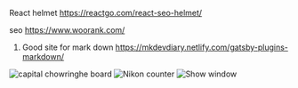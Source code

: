 React helmet
https://reactgo.com/react-seo-helmet/

seo
https://www.woorank.com/

1. Good site for mark down
https://mkdevdiary.netlify.com/gatsby-plugins-markdown/

![capital chowringhe board](capitalBoard.jpg)
![Nikon counter](samarNikon.jpg)
![Show window](showwindow1.jpg)